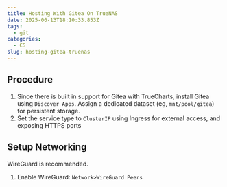 ```yaml
---
title: Hosting With Gitea On TrueNAS
date: 2025-06-13T18:10:33.853Z
tags:
  - git
categories:
  - CS
slug: hosting-gitea-truenas
---
```


## Procedure

1. Since there is built in support for Gitea with TrueCharts, install Gitea using `Discover Apps`. Assign a dedicated dataset (eg, `mnt/pool/gitea`) for persistent storage.
2. Set the service type to `ClusterIP` using Ingress for external access, and exposing HTTPS ports

## Setup Networking

WireGuard is recommended.

1. Enable WireGuard: `Network>WireGuard Peers`
